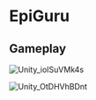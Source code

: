 # EpiGuru

## Gameplay
![Unity_ioISuVMk4s](https://github.com/rE4zon/EpiGuru/assets/108632051/ee9a6bfa-fe91-4dcc-9d49-65bf0a22ba6e)

![Unity_OtDHVhBDnt](https://github.com/rE4zon/EpiGuru/assets/108632051/4e3add6d-54e3-4b10-8071-4e335cb58f5f)
